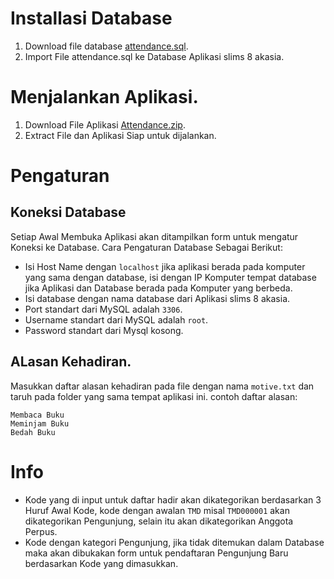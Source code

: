 # Installasi Database

1. Download file database [attendance.sql](https://github.com/cbsanjaya/madinlib/releases/download/v0.1-attend/attendance.sql).
2. Import File attendance.sql ke Database Aplikasi slims 8 akasia.

# Menjalankan Aplikasi.

1. Download File Aplikasi [Attendance.zip](https://github.com/cbsanjaya/madinlib/releases/download/v0.1-attend/Attendance.zip).
2. Extract File dan Aplikasi Siap untuk dijalankan.

# Pengaturan

## Koneksi Database
Setiap Awal Membuka Aplikasi akan ditampilkan form untuk mengatur Koneksi ke Database. Cara Pengaturan Database Sebagai Berikut:

- Isi Host Name dengan `localhost` jika aplikasi berada pada komputer yang sama dengan database, isi dengan IP Komputer tempat database jika Aplikasi dan Database berada pada Komputer yang berbeda.
- Isi database dengan nama database dari Aplikasi slims 8 akasia.
- Port standart dari MySQL adalah `3306`.
- Username standart dari MySQL adalah `root`.
- Password standart dari Mysql kosong.

## ALasan Kehadiran.
Masukkan daftar alasan kehadiran pada file dengan nama `motive.txt` dan taruh pada folder yang sama tempat aplikasi ini. contoh daftar alasan:
 ```
 Membaca Buku
 Meminjam Buku
 Bedah Buku
 ```

# Info
- Kode yang di input untuk daftar hadir akan dikategorikan berdasarkan 3 Huruf Awal Kode, kode dengan awalan `TMD` misal `TMD000001` akan dikategorikan Pengunjung, selain itu akan dikategorikan Anggota Perpus.
- Kode dengan kategori Pengunjung, jika tidak ditemukan dalam Database maka akan dibukakan form untuk pendaftaran Pengunjung Baru berdasarkan Kode yang dimasukkan.
  